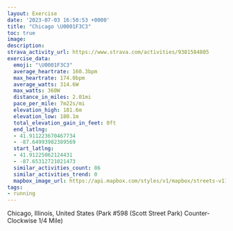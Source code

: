 ```yaml
---
layout: Exercise
date: '2023-07-03 16:50:53 +0000'
title: "Chicago \U0001F3C3"
toc: true
image:
description:
strava_activity_url: https://www.strava.com/activities/9381584805
exercise_data:
  emoji: "\U0001F3C3"
  average_heartrate: 160.3bpm
  max_heartrate: 174.0bpm
  average_watts: 314.6W
  max_watts: 360W
  distance_in_miles: 2.01mi
  pace_per_mile: 7m22s/mi
  elevation_high: 181.6m
  elevation_low: 180.1m
  total_elevation_gain_in_feet: 0ft
  end_latlng:
  - 41.911223670467734
  - -87.64993982389569
  start_latlng:
  - 41.91225062124431
  - -87.65312721021473
  similar_activities_count: 86
  similar_activities_trend: 0
  mapbox_image_url: https://api.mapbox.com/styles/v1/mapbox/streets-v11/static/path-5+787af2-1.0(e%7Bx~Fvl~uOCsBB%5Bp%40_A~%40wAZSJa%40Vc%40LGJUCMQ%5DCQAkGGkFBa%40C%7B%40%40cAAk%40BmBDm%40AyAGw%40%40u%40HKVGd%40Yh%40%40NFFL%3FPAbBGr%40%40jADPPXPJRBvAGPINOHOBa%40%40gAEoAE_%40MSIKYIU%3FeABKDOROh%40EhABb%40Al%40BXDNPXPJJBr%40Af%40ELETSHW%40%5D%3FkCGi%40Q%5BYM%5DAy%40%40SDQNGLGZ%40vD%40NHTTRRDb%40Ch%40%3FREZUFOD%5BAsCAa%40IUW%5BMC%5BA_ABSDKHGJGPEb%40DrDDLHLVPL%40zAGVMR_%40%40G%3FaAAeBC_%40M%5BQOSEuAA_%40%40WGSMUF%5DGw%40%40IDOLOBGF%3FPFpA%40lAAj%40FjDCr%40%3FvBDt%40BzDAn%40GT%3FP),pin-s-s+e5b22e(-87.65148,41.91171),pin-s-f+89ae00(-87.64817000000005,41.91104999999996)/auto/800x800?access_token=pk.eyJ1Ijoiam9zaGJlY2ttYW4iLCJhIjoiY205eWR2aDd1MWZ6djJrbXc4a3M0bWZleiJ9.XiG9OWkNcZk2QzjJbxLB4A
tags:
- running
---
```




Chicago, Illinois, United States (Park #598 (Scott Street Park) Counter-Clockwise 1/4 Mile)
